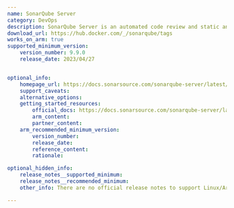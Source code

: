 ```yaml
---
name: SonarQube Server
category: DevOps
description: SonarQube Server is an automated code review and static analysis platform that integrates with CI pipelines and DevOps tools to detect code issues based on extensive rules sets.
download_url: https://hub.docker.com/_/sonarqube/tags
works_on_arm: true
supported_minimum_version:
    version_number: 9.9.0
    release_date: 2023/04/27


optional_info:
    homepage_url: https://docs.sonarsource.com/sonarqube-server/latest/
    support_caveats:
    alternative_options:
    getting_started_resources:
        official_docs: https://docs.sonarsource.com/sonarqube-server/latest/setup-and-upgrade/install-the-server/installing-sonarqube-from-docker/
        arm_content:
        partner_content:
    arm_recommended_minimum_version:
        version_number:
        release_date:
        reference_content:
        rationale:

optional_hidden_info:
    release_notes__supported_minimum:
    release_notes__recommended_minimum:
    other_info: There are no official release notes to support Linux/Arm64. However, SonarQube server can be installed via the docker image, which is available for Linux/Arm64 from version 9.9 onwards. Kindly refer [here](https://hub.docker.com/_/sonarqube/tags).

---
```

